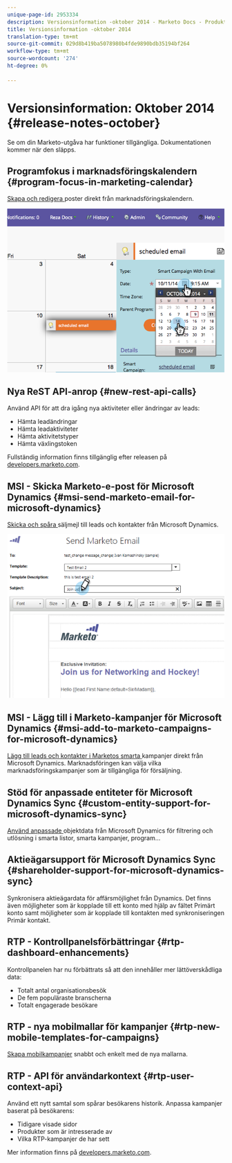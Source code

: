 ```yaml
---
unique-page-id: 2953334
description: Versionsinformation -oktober 2014 - Marketo Docs - Produktdokumentation
title: Versionsinformation -oktober 2014
translation-type: tm+mt
source-git-commit: 029d8b419ba5078980b4fde9890bdb35194bf264
workflow-type: tm+mt
source-wordcount: '274'
ht-degree: 0%

---
```



# Versionsinformation: Oktober 2014 {#release-notes-october}

Se om din Marketo-utgåva har funktioner tillgängliga. Dokumentationen kommer när den släpps.

## Programfokus i marknadsföringskalendern {#program-focus-in-marketing-calendar}

[Skapa och redigera ](/help/marketo/product-docs/core-marketo-concepts/marketing-calendar/understanding-the-calendar/understand-enable-program-focus.md) poster direkt från marknadsföringskalendern.

![](assets/image2014-10-20-11-3a48-3a51.png)

## Nya ReST API-anrop {#new-rest-api-calls}

Använd API för att dra igång nya aktiviteter eller ändringar av leads:

* Hämta leadändringar
* Hämta leadaktiviteter
* Hämta aktivitetstyper
* Hämta växlingstoken

Fullständig information finns tillgänglig efter releasen på [developers.marketo.com](https://developers.marketo.com/documentation/rest/).

## MSI - Skicka Marketo-e-post för Microsoft Dynamics {#msi-send-marketo-email-for-microsoft-dynamics}

[Skicka och spåra ](/help/marketo/product-docs/marketo-sales-insight/msi-for-microsoft-dynamics/setting-up-and-using/send-a-marketo-sales-email-from-microsoft-dynamics.md) säljmejl till leads och kontakter från Microsoft Dynamics.

![](assets/image2014-10-20-11-3a49-3a25.png)

## MSI - Lägg till i Marketo-kampanjer för Microsoft Dynamics {#msi-add-to-marketo-campaigns-for-microsoft-dynamics}

[Lägg till leads och kontakter i Marketos smarta ](/help/marketo/product-docs/marketo-sales-insight/msi-for-microsoft-dynamics/setting-up-and-using/add-a-lead-contact-to-a-marketo-campaign-from-microsoft-dynamics.md) kampanjer direkt från Microsoft Dynamics. Marknadsföringen kan välja vilka marknadsföringskampanjer som är tillgängliga för försäljning.

## Stöd för anpassade entiteter för Microsoft Dynamics Sync {#custom-entity-support-for-microsoft-dynamics-sync}

[Använd anpassade ](/help/marketo/product-docs/crm-sync/microsoft-dynamics-sync/microsoft-dynamics-sync-details/microsoft-dynamics-sync-custom-entity-sync/enable-sync-for-a-custom-entity.md) objektdata från Microsoft Dynamics för filtrering och utlösning i smarta listor, smarta kampanjer, program...

## Aktieägarsupport för Microsoft Dynamics Sync {#shareholder-support-for-microsoft-dynamics-sync}

Synkronisera aktieägardata för affärsmöjlighet från Dynamics. Det finns även möjligheter som är kopplade till ett konto med hjälp av fältet Primärt konto samt möjligheter som är kopplade till kontakten med synkroniseringen Primär kontakt.

## RTP - Kontrollpanelsförbättringar {#rtp-dashboard-enhancements}

Kontrollpanelen har nu förbättrats så att den innehåller mer lättöverskådliga data:

* Totalt antal organisationsbesök
* De fem populäraste branscherna
* Totalt engagerade besökare

## RTP - nya mobilmallar för kampanjer {#rtp-new-mobile-templates-for-campaigns}

[Skapa mobilkampanjer](/help/marketo/product-docs/web-personalization/using-templates/using-templates-to-create-web-campaigns.md) snabbt och enkelt med de nya mallarna.

## RTP - API för användarkontext {#rtp-user-context-api}

Använd ett nytt samtal som spårar besökarens historik. Anpassa kampanjer baserat på besökarens:

* Tidigare visade sidor
* Produkter som är intresserade av
* Vilka RTP-kampanjer de har sett

Mer information finns på [developers.marketo.com](https://developers.marketo.com/documentation/websites/rtp-js-api/).
